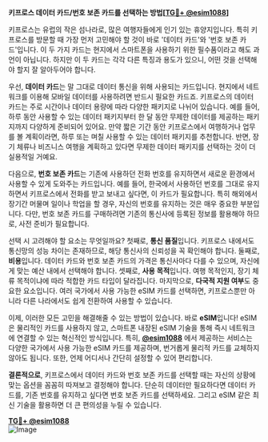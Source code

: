 **키프로스 데이터 카드/번호 보존 카드를 선택하는 방법[[TG💪+ @esim1088](https://t.me/s/esim1088)]**

키프로스는 유럽의 작은 섬나라로, 많은 여행자들에게 인기 있는 휴양지입니다. 특히 키프로스를 방문할 때 가장 먼저 고민해야 할 것이 바로 '데이터 카드'와 '번호 보존 카드'입니다. 이 두 가지 카드는 현지에서 스마트폰을 사용하기 위한 필수품이라고 해도 과언이 아닙니다. 하지만 이 두 카드는 각각 다른 특징과 용도가 있으니, 어떤 것을 선택해야 할지 잘 알아두어야 합니다.

우선, **데이터 카드**는 말 그대로 데이터 통신을 위해 사용되는 카드입니다. 현지에서 네트워크를 이용해 모바일 데이터를 사용하려면 반드시 필요한 카드죠. 키프로스의 데이터 카드는 주로 시간이나 데이터 용량에 따라 다양한 패키지로 나뉘어 있습니다. 예를 들어, 하루 동안 사용할 수 있는 데이터 패키지부터 한 달 동안 무제한 데이터를 제공하는 패키지까지 다양하게 준비되어 있어요. 만약 짧은 기간 동안 키프로스에서 여행하거나 업무를 볼 계획이라면, 하루 또는 며칠 사용할 수 있는 데이터 패키지를 추천합니다. 반면, 장기 체류나 비즈니스 여행을 계획하고 있다면 무제한 데이터 패키지를 선택하는 것이 더 실용적일 거예요.

다음으로, **번호 보존 카드**는 기존에 사용하던 전화 번호를 유지하면서 새로운 환경에서 사용할 수 있게 도와주는 카드입니다. 예를 들어, 한국에서 사용하던 번호를 그대로 유지하면서 키프로스에서 전화를 받고 보내고 싶다면, 이 카드가 필요합니다. 특히 해외에서 장기간 머물며 일이나 학업을 할 경우, 자신의 번호를 유지하는 것은 매우 중요한 부분입니다. 다만, 번호 보존 카드를 구매하려면 기존의 통신사에 등록된 정보를 활용해야 하므로, 사전 준비가 필요합니다.

선택 시 고려해야 할 요소는 무엇일까요? 첫째로, **통신 품질**입니다. 키프로스 내에서도 통신망의 성능 차이는 존재하므로, 해당 통신사의 신뢰성을 꼭 확인해야 합니다. 둘째로, **비용**입니다. 데이터 카드와 번호 보존 카드의 가격은 통신사마다 다를 수 있으며, 자신에게 맞는 예산 내에서 선택해야 합니다. 셋째로, **사용 목적**입니다. 여행 목적인지, 장기 체류 목적이냐에 따라 적합한 카드 타입이 달라집니다. 마지막으로, **다국적 지원 여부**도 중요한 요소입니다. 여러 국가에서 사용 가능한 eSIM 카드를 선택하면, 키프로스뿐만 아니라 다른 나라에서도 쉽게 전환하여 사용할 수 있습니다.

이제, 이러한 모든 고민을 해결해줄 수 있는 방법이 있습니다. 바로 **eSIM**입니다! eSIM은 물리적인 카드를 사용하지 않고, 스마트폰 내장된 eSIM 기술을 통해 즉시 네트워크에 연결할 수 있는 혁신적인 방식입니다. 특히, **[@esim1088](https://t.me/s/esim1088)** 에서 제공하는 서비스는 다양한 국가에서 사용 가능한 eSIM 카드를 제공하며, 번거롭게 물리적 카드를 교체하지 않아도 됩니다. 또한, 언제 어디서나 간단히 설정할 수 있어 편리합니다.

**결론적으로**, 키프로스에서 데이터 카드와 번호 보존 카드를 선택할 때는 자신의 상황에 맞는 옵션을 꼼꼼히 따져보고 결정해야 합니다. 단순히 데이터만 필요하다면 데이터 카드를, 기존 번호를 유지하고 싶다면 번호 보존 카드를 선택하세요. 그리고 eSIM 같은 최신 기술을 활용하면 더 큰 편의성을 누릴 수 있습니다.

**[TG💪+ @esim1088](https://t.me/s/esim1088)**  
![Image](https://i.postimg.cc/Y0z9fWf4/image.png)
